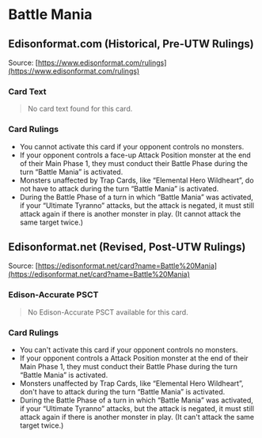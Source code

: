 # Battle Mania

## Edisonformat.com (Historical, Pre-UTW Rulings)

Source: [https://www.edisonformat.com/rulings](https://www.edisonformat.com/rulings)

### Card Text

> No card text found for this card.

### Card Rulings

*   You cannot activate this card if your opponent controls no monsters.
*   If your opponent controls a face-up Attack Position monster at the end of their Main Phase 1, they must conduct their Battle Phase during the turn “Battle Mania” is activated.
*   Monsters unaffected by Trap Cards, like “Elemental Hero Wildheart”, do not have to attack during the turn “Battle Mania” is activated.
*   During the Battle Phase of a turn in which “Battle Mania” was activated, if your “Ultimate Tyranno” attacks, but the attack is negated, it must still attack again if there is another monster in play. (It cannot attack the same target twice.)

## Edisonformat.net (Revised, Post-UTW Rulings)

Source: [https://edisonformat.net/card?name=Battle%20Mania](https://edisonformat.net/card?name=Battle%20Mania)

### Edison-Accurate PSCT

> No Edison-Accurate PSCT available for this card.

### Card Rulings

*   You can't activate this card if your opponent controls no monsters.
*   If your opponent controls a Attack Position monster at the end of their Main Phase 1, they must conduct their Battle Phase during the turn “Battle Mania” is activated.
*   Monsters unaffected by Trap Cards, like “Elemental Hero Wildheart”, don't have to attack during the turn “Battle Mania” is activated.
*   During the Battle Phase of a turn in which “Battle Mania” was activated, if your “Ultimate Tyranno” attacks, but the attack is negated, it must still attack again if there is another monster in play. (It can't attack the same target twice.)
            